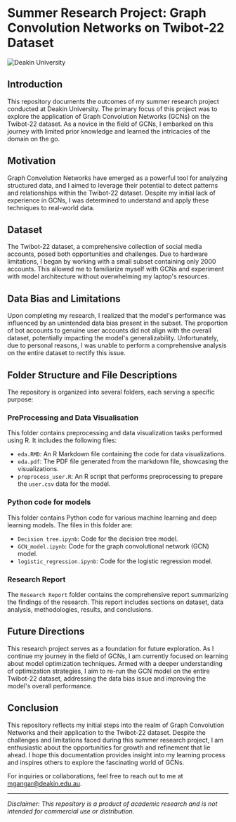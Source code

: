 # Summer Research Project: Graph Convolution Networks on Twibot-22 Dataset

![Deakin University](https://www.deakin.edu.au/__data/assets/image/0007/1146985/logo_deakin-rebrand-stacked.png)

## Introduction

This repository documents the outcomes of my summer research project conducted at Deakin University. The primary focus of this project was to explore the application of Graph Convolution Networks (GCNs) on the Twibot-22 dataset. As a novice in the field of GCNs, I embarked on this journey with limited prior knowledge and learned the intricacies of the domain on the go.

## Motivation

Graph Convolution Networks have emerged as a powerful tool for analyzing structured data, and I aimed to leverage their potential to detect patterns and relationships within the Twibot-22 dataset. Despite my initial lack of experience in GCNs, I was determined to understand and apply these techniques to real-world data.

## Dataset

The Twibot-22 dataset, a comprehensive collection of social media accounts, posed both opportunities and challenges. Due to hardware limitations, I began by working with a small subset containing only 2000 accounts. This allowed me to familiarize myself with GCNs and experiment with model architecture without overwhelming my laptop's resources.

## Data Bias and Limitations

Upon completing my research, I realized that the model's performance was influenced by an unintended data bias present in the subset. The proportion of bot accounts to genuine user accounts did not align with the overall dataset, potentially impacting the model's generalizability. Unfortunately, due to personal reasons, I was unable to perform a comprehensive analysis on the entire dataset to rectify this issue.

## Folder Structure and File Descriptions

The repository is organized into several folders, each serving a specific purpose:

### PreProcessing and Data Visualisation

This folder contains preprocessing and data visualization tasks performed using R. It includes the following files:

- `eda.RMD`: An R Markdown file containing the code for data visualizations.
- `eda.pdf`: The PDF file generated from the markdown file, showcasing the visualizations.
- `preprocess_user.R`: An R script that performs preprocessing to prepare the `user.csv` data for the model.

### Python code for models

This folder contains Python code for various machine learning and deep learning models. The files in this folder are:

- `Decision tree.ipynb`: Code for the decision tree model.
- `GCN_model.ipynb`: Code for the graph convolutional network (GCN) model.
- `logistic_regression.ipynb`: Code for the logistic regression model.

### Research Report

The `Research Report` folder contains the comprehensive report summarizing the findings of the research. This report includes sections on dataset, data analysis, methodologies, results, and conclusions.

## Future Directions

This research project serves as a foundation for future exploration. As I continue my journey in the field of GCNs, I am currently focused on learning about model optimization techniques. Armed with a deeper understanding of optimization strategies, I aim to re-run the GCN model on the entire Twibot-22 dataset, addressing the data bias issue and improving the model's overall performance.

## Conclusion

This repository reflects my initial steps into the realm of Graph Convolution Networks and their application to the Twibot-22 dataset. Despite the challenges and limitations faced during this summer research project, I am enthusiastic about the opportunities for growth and refinement that lie ahead. I hope this documentation provides insight into my learning process and inspires others to explore the fascinating world of GCNs.

For inquiries or collaborations, feel free to reach out to me at [mgangar@deakin.edu.au](mailto:mgangar@deakin.edu.au).

---

*Disclaimer: This repository is a product of academic research and is not intended for commercial use or distribution.*
